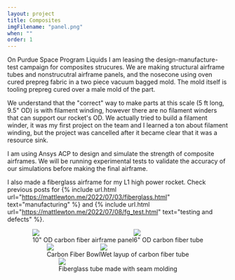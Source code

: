 ```yaml
---
layout: project
title: Composites
imgFilename: "panel.png"
when: ""
order: 1
---
```


On Purdue Space Program Liquids I am leasing the design-manufacture-test campaign for composites strucures. We are making structural airframe tubes and nonstrucutral airframe panels, and the nosecone using oven cured prepreg fabric in a two piece vacuum bagged mold. The mold itself is tooling prepreg cured over a male mold of the part. 

We understand that the "correct" way to make parts at this scale (5 ft long, 9.5" OD) is with filament winding, however there are no filament winders that can support our rocket's OD. We actually tried to build a filament winder, it was my first project on the team and I learned a ton about filament winding, but the project was cancelled after it became clear that it was a resource sink.

I am using Ansys ACP to design and simulate the strength of composite airframes. We will be running experimental tests to validate the accuracy of our simulations before making the final airframe.

I also made a fiberglass airframe for my L1 high power rocket. Check previous posts for {% include url.html url="https://mattlewton.me/2022/07/03/fiberglass.html" text="manufacturing" %} and {% include url.html url="https://mattlewton.me/2022/07/08/fg_test.html" text="testing and defects" %}.

<div style="display:flex; justify-content:center; align-items:center; flex-wrap:wrap;">

<div class="imgCptnBox">
<img src="{{ "assets/images/panel.png" | relative_url }}" class="articleImgMain">
<figcaption class="articleCaption">10" OD carbon fiber airframe panel</figcaption>
</div>

<div class="imgCptnBox">
<img src="{{ "assets/images/compositesMain.JPG" | relative_url }}" class="articleImgMain">
<figcaption class="articleCaption">6" OD carbon fiber tube</figcaption>
</div>

<div class="imgCptnBox">
<img src="{{ "assets/images/CFbowl.png" | relative_url }}" class="articleImgMain">
<figcaption class="articleCaption">Carbon Fiber Bowl</figcaption>
</div>

<div class="imgCptnBox">
<img src="{{ "assets/images/roller.JPG" | relative_url }}" class="articleImgMain">
<figcaption class="articleCaption">Wet layup of carbon fiber tube</figcaption>
</div>

<div class="imgCptnBox">
<img src="{{ "assets/images/finalTube.jpg" | relative_url }}" class="articleImgMain">
<figcaption class="articleCaption">Fiberglass tube made with seam molding</figcaption>
</div>

</div>